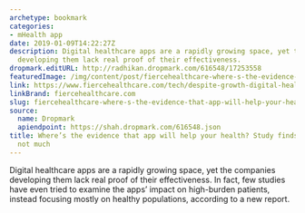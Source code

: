 ```yaml
---
archetype: bookmark
categories:
- mHealth app
date: 2019-01-09T14:22:27Z
description: Digital healthcare apps are a rapidly growing space, yet the companies
  developing them lack real proof of their effectiveness.
dropmark.editURL: http://radhikan.dropmark.com/616548/17253558
featuredImage: /img/content/post/fiercehealthcare-where-s-the-evidence-that-app-will-help-your-health-study-finds-there-s-likely-not-much.JPG
link: https://www.fiercehealthcare.com/tech/despite-growth-digital-health-apps-study-finds-little-evidence-their-effectiveness
linkBrand: fiercehealthcare.com
slug: fiercehealthcare-where-s-the-evidence-that-app-will-help-your-health-study-finds-there-s-likely-not-much
source:
  name: Dropmark
  apiendpoint: https://shah.dropmark.com/616548.json
title: Where’s the evidence that app will help your health? Study finds there’s likely
  not much
---
```

Digital healthcare apps are a rapidly growing space, yet the companies developing them lack real proof of their effectiveness. In fact, few studies have even tried to examine the apps’ impact on high-burden patients, instead focusing mostly on healthy populations, according to a new report.

